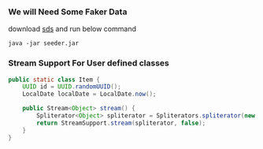 ### We will Need Some Faker Data

download [sds](seeder.java) and run below command

```shell
java -jar seeder.jar
```
### Stream Support For User defined classes

```java
public static class Item {
    UUID id = UUID.randomUUID();
    LocalDate localDate = LocalDate.now();

    public Stream<Object> stream() {
        Spliterator<Object> spliterator = Spliterators.spliterator(new Object[]{id, localDate}, Spliterator.SIZED);
        return StreamSupport.stream(spliterator, false);
    }
}
```